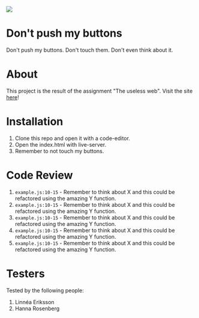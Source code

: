 <img src="https://media.giphy.com/media/xUA7bbaSmCUfNYjhks/giphy.gif">

# Don't push my buttons

Don't push my buttons. Don't touch them. Don't even think about it.

# About

This project is the result of the assignment "The useless web". Visit the site [here](https://dont-push-my-buttons.netlify.app/)!

# Installation

1. Clone this repo and open it with a code-editor.
2. Open the index.html with live-server.
3. Remember to not touch my buttons.

# Code Review

1. `example.js:10-15` - Remember to think about X and this could be refactored using the amazing Y function.
1. `example.js:10-15` - Remember to think about X and this could be refactored using the amazing Y function.
1. `example.js:10-15` - Remember to think about X and this could be refactored using the amazing Y function.
1. `example.js:10-15` - Remember to think about X and this could be refactored using the amazing Y function.
1. `example.js:10-15` - Remember to think about X and this could be refactored using the amazing Y function.

# Testers

Tested by the following people:

1. Linnéa Eriksson
2. Hanna Rosenberg
